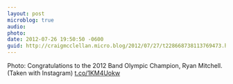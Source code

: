 ```yaml
---
layout: post
microblog: true
audio: 
photo: 
date: 2012-07-26 19:50:50 -0600
guid: http://craigmcclellan.micro.blog/2012/07/27/t228668738113769473.html
---
```

Photo: Congratulations to the 2012 Band Olympic Champion, Ryan Mitchell. (Taken with Instagram) [t.co/1KM4Uokw](http://t.co/1KM4Uokw)
